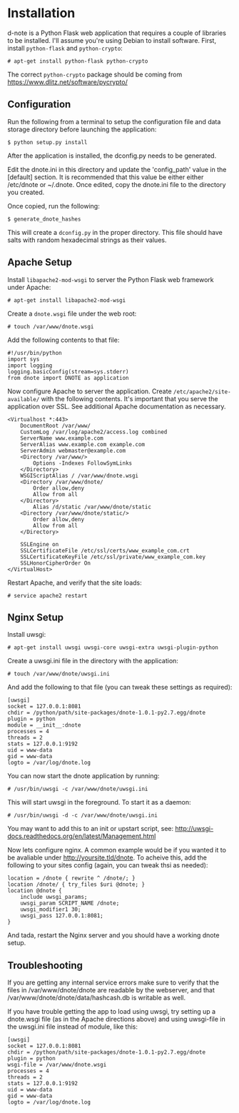 Installation
============

d-note is a Python Flask web application that requires a couple of libraries to
be installed. I&#39;ll assume you&#39;re using Debian to install software. First,
install `python-flask` and `python-crypto`:

    # apt-get install python-flask python-crypto

The correct `python-crypto` package should be coming from
https://www.dlitz.net/software/pycrypto/

Configuration
-------------
Run the following from a terminal to setup the configuration file and data
storage directory before launching the application:

    $ python setup.py install

After the application is installed, the dconfig.py needs to be generated.

Edit the dnote.ini in this directory and update the 'config_path' value in
the [default] section. It is recommended that this value be either either
/etc/dnote or ~/.dnote.  Once edited, copy the dnote.ini file to the directory
you created.

Once copied, run the following:

    $ generate_dnote_hashes

This will create a `dconfig.py` in the proper directory. This file should
have salts with random hexadecimal strings as their values.

Apache Setup
------------
Install `libapache2-mod-wsgi` to server the Python Flask web framework under
Apache:

    # apt-get install libapache2-mod-wsgi

Create a `dnote.wsgi` file under the web root:

    # touch /var/www/dnote.wsgi

Add the following contents to that file:

    #!/usr/bin/python
    import sys
    import logging
    logging.basicConfig(stream=sys.stderr)
    from dnote import DNOTE as application

Now configure Apache to server the application. Create
`/etc/apache2/site-available/` with the following contents. It&#39;s important
that you serve the application over SSL. See additional Apache documentation as
necessary.

    <Virtualhost *:443>
        DocumentRoot /var/www/
        CustomLog /var/log/apache2/access.log combined
        ServerName www.example.com
        ServerAlias www.example.com example.com
        ServerAdmin webmaster@example.com
        <Directory /var/www/>
            Options -Indexes FollowSymLinks
        </Directory>
        WSGIScriptAlias / /var/www/dnote.wsgi
        <Directory /var/www/dnote/
            Order allow,deny
            Allow from all
        </Directory>
            Alias /d/static /var/www/dnote/static
        <Directory /var/www/dnote/static/>
            Order allow,deny
            Allow from all
        </Directory>

        SSLEngine on
        SSLCertificateFile /etc/ssl/certs/www_example_com.crt
        SSLCertificateKeyFile /etc/ssl/private/www_example_com.key
        SSLHonorCipherOrder On
    </VirtualHost>

Restart Apache, and verify that the site loads:

    # service apache2 restart

Nginx Setup
-----------
Install uwsgi:

    # apt-get install uwsgi uwsgi-core uwsgi-extra uwsgi-plugin-python

Create a uwsgi.ini file in the directory with the application:

    # touch /var/www/dnote/uwsgi.ini

And add the following to that file (you can tweak these settings as required):

    [uwsgi]
    socket = 127.0.0.1:8081
    chdir = /python/path/site-packages/dnote-1.0.1-py2.7.egg/dnote
    plugin = python
    module = __init__:dnote
    processes = 4
    threads = 2
    stats = 127.0.0.1:9192
    uid = www-data
    gid = www-data
    logto = /var/log/dnote.log

You can now start the dnote application by running:

    # /usr/bin/uwsgi -c /var/www/dnote/uwsgi.ini

This will start uwsgi in the foreground.  To start it as a
daemon:

    # /usr/bin/uwsgi -d -c /var/www/dnote/uwsgi.ini

You may want to add this to an init or upstart script, see:
http://uwsgi-docs.readthedocs.org/en/latest/Management.html

Now lets configure nginx. A common example would be if you wanted it 
to be avaliable under http://yoursite.tld/dnote. To acheive this, add
the following to your sites config (again, you can tweak thsi as needed):

    location = /dnote { rewrite ^ /dnote/; }
    location /dnote/ { try_files $uri @dnote; }
    location @dnote {
        include uwsgi_params;
        uwsgi_param SCRIPT_NAME /dnote;
        uwsgi_modifier1 30;
        uwsgi_pass 127.0.0.1:8081;
    }

And tada, restart the Nginx server and you should have a working dnote setup.


Troubleshooting
---------------
If you are getting any internal service errors make sure to verify that the
files in /var/www/dnote/dnote are readable by the webserver, and that
/var/www/dnote/dnote/data/hashcash.db is writable as well.

If you have trouble getting the app to load using uwsgi, try setting up a
dnote.wsgi file (as in the Apache directions above) and using uwsgi-file
in the uwsgi.ini file instead of module, like this:

    [uwsgi]
    socket = 127.0.0.1:8081
    chdir = /python/path/site-packages/dnote-1.0.1-py2.7.egg/dnote
    plugin = python
    wsgi-file = /var/www/dnote.wsgi
    processes = 4
    threads = 2
    stats = 127.0.0.1:9192
    uid = www-data
    gid = www-data
    logto = /var/log/dnote.log
